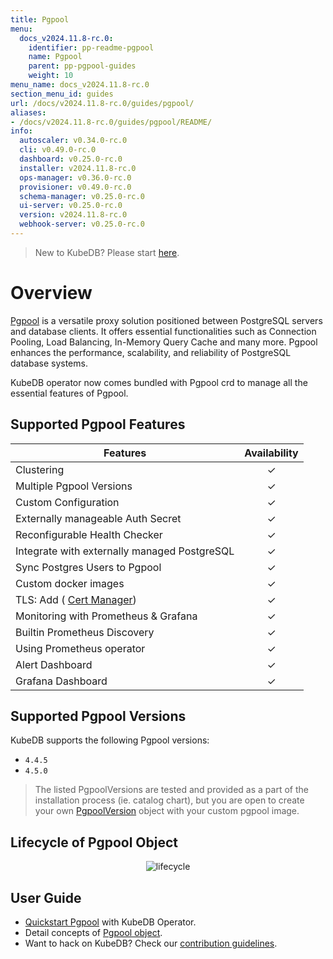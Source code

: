 ```yaml
---
title: Pgpool
menu:
  docs_v2024.11.8-rc.0:
    identifier: pp-readme-pgpool
    name: Pgpool
    parent: pp-pgpool-guides
    weight: 10
menu_name: docs_v2024.11.8-rc.0
section_menu_id: guides
url: /docs/v2024.11.8-rc.0/guides/pgpool/
aliases:
- /docs/v2024.11.8-rc.0/guides/pgpool/README/
info:
  autoscaler: v0.34.0-rc.0
  cli: v0.49.0-rc.0
  dashboard: v0.25.0-rc.0
  installer: v2024.11.8-rc.0
  ops-manager: v0.36.0-rc.0
  provisioner: v0.49.0-rc.0
  schema-manager: v0.25.0-rc.0
  ui-server: v0.25.0-rc.0
  version: v2024.11.8-rc.0
  webhook-server: v0.25.0-rc.0
---
```


> New to KubeDB? Please start [here](/docs/v2024.11.8-rc.0/README).

# Overview

[Pgpool](https://pgpool.net/) is a versatile proxy solution positioned between PostgreSQL servers and database clients. It offers essential functionalities such as Connection Pooling, Load Balancing, In-Memory Query Cache and many more. Pgpool enhances the performance, scalability, and reliability of PostgreSQL database systems.

KubeDB operator now comes bundled with Pgpool crd to manage all the essential features of Pgpool. 

## Supported Pgpool Features

| Features                                                    | Availability |
|-------------------------------------------------------------| :----------: |
| Clustering                                                  |   &#10003;   |
| Multiple Pgpool Versions                                    |   &#10003;   |
| Custom Configuration                                        |   &#10003;   |
| Externally manageable Auth Secret                           |   &#10003;   |
| Reconfigurable Health Checker                               |   &#10003;   |
| Integrate with externally managed PostgreSQL                |   &#10003;   |
| Sync Postgres Users to Pgpool                               |   &#10003;   |
| Custom docker images                                        |   &#10003;   |
| TLS: Add ( [Cert Manager]((https://cert-manager.io/docs/))) |   &#10003;   |
| Monitoring with Prometheus & Grafana                        |   &#10003;   |
| Builtin Prometheus Discovery                                |   &#10003;   |
| Using Prometheus operator                                   |   &#10003;   |
| Alert Dashboard                                             |   &#10003;   |
| Grafana Dashboard                                           |   &#10003;   |

## Supported Pgpool Versions

KubeDB supports the following Pgpool versions:
- `4.4.5`
- `4.5.0`

> The listed PgpoolVersions are tested and provided as a part of the installation process (ie. catalog chart), but you are open to create your own [PgpoolVersion](/docs/v2024.11.8-rc.0/guides/pgpool/concepts/catalog) object with your custom pgpool image.

## Lifecycle of Pgpool Object

<p align="center">
  <img alt="lifecycle"  src="/docs/v2024.11.8-rc.0/images/pgpool/quickstart/lifecycle.png">
</p>

## User Guide

- [Quickstart Pgpool](/docs/v2024.11.8-rc.0/guides/pgpool/quickstart/quickstart) with KubeDB Operator.
- Detail concepts of [Pgpool object](/docs/v2024.11.8-rc.0/guides/pgpool/concepts/pgpool).
- Want to hack on KubeDB? Check our [contribution guidelines](/docs/v2024.11.8-rc.0/CONTRIBUTING).
